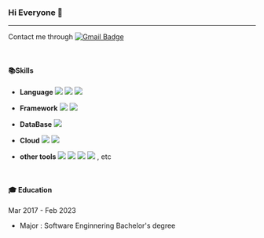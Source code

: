 ### Hi Everyone 👋
---
Contact me through [![Gmail Badge](https://img.shields.io/badge/Gmail-d14836?style=for-the-badge&logo=Gmail&logoColor=white&link=mailto:khong0819@gmail.com)](mailto:khong0819@gmail.com)

<br/>

#### 📚Skills
- **Language** <img src="https://img.shields.io/badge/Python-3766AB?style=for-the-badge&logo=Python&logoColor=white"/> <img src="https://img.shields.io/badge/JavaScript-F7DF1E.svg?&style=for-the-badge&logo=JavaScript&logoColor=white"/> <img src="https://img.shields.io/badge/Java-007396.svg?&style=for-the-badge&logo=Java&logoColor=white"/>

- **Framework** <img src="https://img.shields.io/badge/Django-092E20.svg?&style=for-the-badge&logo=Django&logoColor=white"/></a> <img src="https://img.shields.io/badge/Spring-6DB33F.svg?&style=for-the-badge&logo=Spring&logoColor=white"/></a>
- **DataBase** <img src="https://img.shields.io/badge/MySQL-4479A1.svg?&style=for-the-badge&logo=MySQL&logoColor=white"/></a>
- **Cloud**  <img src="https://img.shields.io/badge/Google%20Cloud-4285F4.svg?&style=for-the-badge&logo=Google%20Cloud&logoColor=white"/></a> <img src="https://img.shields.io/badge/Amazon%20AWS-232F3E.svg?&style=for-the-badge&logo=Amazon%20AWS&logoColor=white"/></a> 
- **other tools** <img src="https://img.shields.io/badge/Git-F05032?style=for-the-badge&logo=Git&logoColor=white"/></a> <img src="https://img.shields.io/badge/GitHub-181717?style=for-the-badge&logo=GitHub&logoColor=white"/></a> <img src="https://img.shields.io/badge/Docker-2496ED.svg?&style=for-the-badge&logo=Docker&logoColor=white"/></a> <img src="https://img.shields.io/badge/Apache%20Airflow-017CEE?style=for-the-badge&logo=Apache%20Airflow&logoColor=white"/></a> , etc

<br/>
  
#### 🎓 Education
  Mar 2017 - Feb 2023 
 - Major : Software Enginnering Bachelor's degree


<br/>


